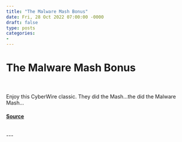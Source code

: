 ```yaml
---
title: "The Malware Mash Bonus"
date: Fri, 28 Oct 2022 07:00:00 -0000
draft: false
type: posts
categories: 
- 
---
```

# The Malware Mash Bonus

<br/>

<br/>
Enjoy this CyberWire classic. They did the Mash...the did the Malware Mash...

#### [Source](https://thecyberwire.com/stories/123bc0f691444be6af3145a6dab6cee4/malware-mash)

<br/>
---
